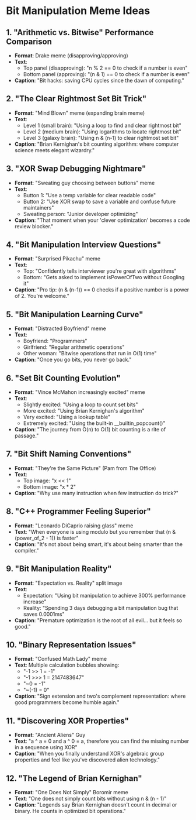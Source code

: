 # Bit Manipulation Meme Ideas

## 1. "Arithmetic vs. Bitwise" Performance Comparison
- **Format**: Drake meme (disapproving/approving)
- **Text**: 
  - Top panel (disapproving): "n % 2 == 0 to check if a number is even"
  - Bottom panel (approving): "(n & 1) == 0 to check if a number is even"
- **Caption**: "Bit hacks: saving CPU cycles since the dawn of computing."

## 2. "The Clear Rightmost Set Bit Trick"
- **Format**: "Mind Blown" meme (expanding brain meme)
- **Text**:
  - Level 1 (small brain): "Using a loop to find and clear rightmost bit"
  - Level 2 (medium brain): "Using logarithms to locate rightmost bit"
  - Level 3 (galaxy brain): "Using n & (n-1) to clear rightmost set bit"
- **Caption**: "Brian Kernighan's bit counting algorithm: where computer science meets elegant wizardry."

## 3. "XOR Swap Debugging Nightmare"
- **Format**: "Sweating guy choosing between buttons" meme
- **Text**:
  - Button 1: "Use a temp variable for clear readable code"
  - Button 2: "Use XOR swap to save a variable and confuse future maintainers"
  - Sweating person: "Junior developer optimizing"
- **Caption**: "That moment when your 'clever optimization' becomes a code review blocker."

## 4. "Bit Manipulation Interview Questions"
- **Format**: "Surprised Pikachu" meme
- **Text**: 
  - Top: "Confidently tells interviewer you're great with algorithms"
  - Bottom: "Gets asked to implement isPowerOfTwo without Googling it"
- **Caption**: "Pro tip: (n & (n-1)) == 0 checks if a positive number is a power of 2. You're welcome."

## 5. "Bit Manipulation Learning Curve"
- **Format**: "Distracted Boyfriend" meme
- **Text**:
  - Boyfriend: "Programmers"
  - Girlfriend: "Regular arithmetic operations"
  - Other woman: "Bitwise operations that run in O(1) time"
- **Caption**: "Once you go bits, you never go back."

## 6. "Set Bit Counting Evolution"
- **Format**: "Vince McMahon increasingly excited" meme
- **Text**:
  - Slightly excited: "Using a loop to count set bits"
  - More excited: "Using Brian Kernighan's algorithm"
  - Very excited: "Using a lookup table"
  - Extremely excited: "Using the built-in __builtin_popcount()"
- **Caption**: "The journey from O(n) to O(1) bit counting is a rite of passage."

## 7. "Bit Shift Naming Conventions"
- **Format**: "They're the Same Picture" (Pam from The Office)
- **Text**: 
  - Top image: "x << 1"
  - Bottom image: "x * 2"
- **Caption**: "Why use many instruction when few instruction do trick?"

## 8. "C++ Programmer Feeling Superior"
- **Format**: "Leonardo DiCaprio raising glass" meme
- **Text**: "When everyone is using modulo but you remember that (n & (power_of_2 - 1)) is faster"
- **Caption**: "It's not about being smart, it's about being smarter than the compiler."

## 9. "Bit Manipulation Reality"
- **Format**: "Expectation vs. Reality" split image
- **Text**:
  - Expectation: "Using bit manipulation to achieve 300% performance increase"
  - Reality: "Spending 3 days debugging a bit manipulation bug that saves 0.0001ms"
- **Caption**: "Premature optimization is the root of all evil... but it feels so good."

## 10. "Binary Representation Issues"
- **Format**: "Confused Math Lady" meme
- **Text**: Multiple calculation bubbles showing: 
  - "-1 >> 1 = -1"
  - "-1 >>> 1 = 2147483647" 
  - "~0 = -1"
  - "~(-1) = 0"
- **Caption**: "Sign extension and two's complement representation: where good programmers become humble again."

## 11. "Discovering XOR Properties"
- **Format**: "Ancient Aliens" Guy
- **Text**: "a ^ a = 0 and a ^ 0 = a, therefore you can find the missing number in a sequence using XOR"
- **Caption**: "When you finally understand XOR's algebraic group properties and feel like you've discovered alien technology."

## 12. "The Legend of Brian Kernighan"
- **Format**: "One Does Not Simply" Boromir meme
- **Text**: "One does not simply count bits without using n & (n - 1)"
- **Caption**: "Legends say Brian Kernighan doesn't count in decimal or binary. He counts in optimized bit operations."
